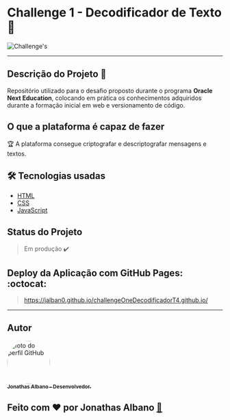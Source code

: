 # Challenge 1 - Decodificador de Texto 💫

![Challenge's](https://img.shields.io/static/v1?label=version&message=0.1.0&color=blue&style=plastic&logo=)

---

## Descrição do Projeto :checkered_flag:

Repositório utilizado para o desafio proposto durante o programa **Oracle Next Education**,
colocando em prática os conhecimentos adquiridos durante a formação inicial em web e versionamento de código.


## O que a plataforma é capaz de fazer 

:trophy: A plataforma consegue criptografar e descriptografar mensagens e textos.

## 🛠️ Tecnologias usadas

- [HTML](https://developer.mozilla.org/pt-BR/docs/Web/HTML)
- [CSS](https://developer.mozilla.org/pt-BR/docs/Web/CSS)
- [JavaScript](https://developer.mozilla.org/pt-BR/docs/Web/JavaScript)

## Status do Projeto

> Em produção :heavy_check_mark:

## Deploy da Aplicação com GitHub Pages: :octocat:

> https://jalban0.github.io/challengeOneDecodificadorT4.github.io/

---

## Autor

<a href="https:/linkedin/in/jonathas-albano">
 <img style="border-radius: 50%;" src="https://avatars.githubusercontent.com/u/118950995?v=4" width="100px;" alt="foto do perfil GitHub"/>
 <br />
 <sub><b>Jonathas Albano - Desenvolvedor.</b></sub></a> 


Feito com ❤️ por Jonathas Albano <a href="https://github.com/jalban0/jalban0.github.io" title="Jonathas Albano">🚀</a>
---
